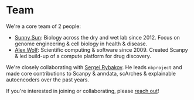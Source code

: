 # Team

We're a core team of 2 people:

- [Sunny Sun](https://github.com/sunnyosun): Biology across the dry and wet lab since 2012. Focus on genome engineering & cell biology in health & disease.
- [Alex Wolf](https://falexwolf.me): Scientific computing & software since 2009. Created Scanpy & led build-up of a compute platform for drug discovery.

We're closely collaborating with [Sergei Rybakov](https://github.com/koncopd). He leads `nbproject` and made core contributions to Scanpy & anndata, scArches & explainable autoencoders over the past years.

If you're interested in joining or collaborating, please [reach out](/contact)!

